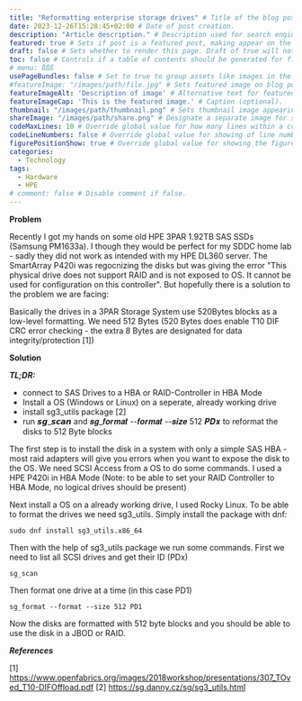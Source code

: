 ```yaml
---
title: "Reformatting enterprise storage drives" # Title of the blog post.
date: 2023-12-26T15:28:45+02:00 # Date of post creation.
description: "Article description." # Description used for search engine.
featured: true # Sets if post is a featured post, making appear on the home page side bar.
draft: false # Sets whether to render this page. Draft of true will not be rendered.
toc: false # Controls if a table of contents should be generated for first-level links automatically.
# menu: ßßß
usePageBundles: false # Set to true to group assets like images in the same folder as this post.
#featureImage: "/images/path/file.jpg" # Sets featured image on blog post.
featureImageAlt: 'Description of image' # Alternative text for featured image.
featureImageCap: 'This is the featured image.' # Caption (optional).
thumbnail: "/images/path/thumbnail.png" # Sets thumbnail image appearing inside card on homepage.
shareImage: "/images/path/share.png" # Designate a separate image for social media sharing.
codeMaxLines: 10 # Override global value for how many lines within a code block before auto-collapsing.
codeLineNumbers: false # Override global value for showing of line numbers within code block.
figurePositionShow: true # Override global value for showing the figure label.
categories:
  - Technology
tags:
  - Hardware
  - HPE 
# comment: false # Disable comment if false.
---
```


**Problem**

Recently I got my hands on some old HPE 3PAR 1.92TB SAS SSDs (Samsung PM1633a). I though they would be perfect for my SDDC home lab - sadly they did not work as intended with my HPE DL360 server. The SmartArray P420i was regocnizing the disks but was giving the error "This physical drive does not support RAID and is not exposed to OS. It cannot be used for configuration on this controller". But hopefully there is a solution to the problem we are facing:

Basically the drives in a 3PAR Storage System use 520Bytes blocks as a low-level formatting. We need 512 Bytes (520 Bytes does enable T10 DIF CRC error checking - the extra 8 Bytes are designated for data integrity/protection [1])


**Solution**

***TL;DR:***

- connect to SAS Drives to a HBA or RAID-Controller in HBA Mode
- Install a OS (Windows or Linux) on a seperate, already working drive
- install sg3_utils package [2]
- run 𝙨𝙜_𝙨𝙘𝙖𝙣 and 𝒔𝒈_𝒇𝒐𝒓𝒎𝒂𝒕 --𝒇𝒐𝒓𝒎𝒂𝒕 --𝒔𝒊𝒛𝒆 512 𝑷𝑫𝒙  to reformat the disks to 512 Byte blocks



The first step is to install the disk in a system with only a simple SAS HBA - most raid adapters will give you errors when you want to expose the disk to the OS. We need SCSI Access from a OS to do some commands. I used a HPE P420i in HBA Mode (Note: to be able to set your RAID Controller to HBA Mode, no logical drives should be present)

Next install a OS on a already working drive, I used Rocky Linux. To be able to format the drives we need sg3_utils. Simply install the package with dnf:

```
sudo dnf install sg3_utils.x86_64
```


Then with the help of sg3_utils package we run some commands. First we need to list all SCSI drives and get their ID (PDx)

```
sg_scan
```
Then format one drive at a time (in this case PD1)

```
sg_format --format --size 512 PD1
```

Now the disks are formatted with 512 byte blocks and you should be able to use the disk in a JBOD or RAID.

***References***

[1] https://www.openfabrics.org/images/2018workshop/presentations/307_TOved_T10-DIFOffload.pdf 
[2] https://sg.danny.cz/sg/sg3_utils.html 